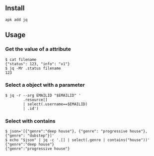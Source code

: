 ## Install
```
apk add jq
```


## Usage
### Get the value of a attribute
```
$ cat filename
{"status": 123, "info": "v1"}
$ jq -Mr .status filename
123
```

### Select a object with a parameter
```
$ jq -r --arg EMAILID "$EMAILID" '
        .resource[]
        | select(.username==$EMAILID) 
        | .id')
```

### Select with contains
```
$ json='[{"genre":"deep house"}, {"genre": "progressive house"}, {"genre": "dubstep"}]'
$ echo "$json" | jq -c '.[] | select(.genre | contains("house"))'
{"genre":"deep house"}
{"genre":"progressive house"}
```
